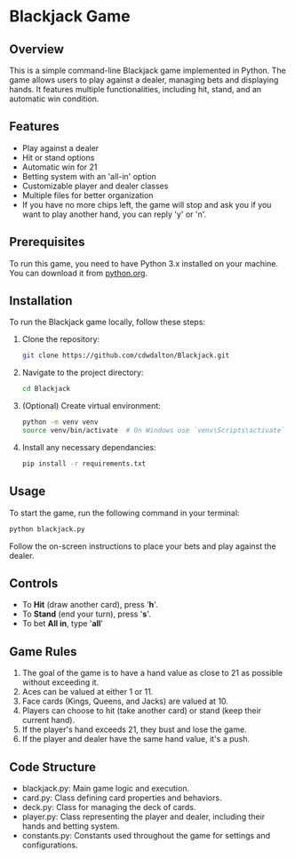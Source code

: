 # Blackjack Game

## Overview

This is a simple command-line Blackjack game implemented in Python. The game allows users to play against a dealer, managing bets and displaying hands. It features multiple functionalities, including hit, stand, and an automatic win condition.

## Features

- Play against a dealer
- Hit or stand options
- Automatic win for 21
- Betting system with an 'all-in' option
- Customizable player and dealer classes
- Multiple files for better organization
- If you have no more chips left, the game will stop and ask you if you want to play another hand, you can reply 'y' or 'n'.

## Prerequisites

To run this game, you need to have Python 3.x installed on your machine. You can download it from [python.org](https://www.python.org/downloads/).

## Installation

To run the Blackjack game locally, follow these steps:

1. Clone the repository:
   ```bash
   git clone https://github.com/cdwdalton/Blackjack.git
2. Navigate to the project directory:
   ```bash
   cd Blackjack
3. (Optional) Create virtual environment:
   ```bash
   python -m venv venv
   source venv/bin/activate  # On Windows use `venv\Scripts\activate`
4. Install any necessary dependancies:
   ```bash
   pip install -r requirements.txt

## Usage

To start the game, run the following command in your terminal:
```bash
python blackjack.py
```
Follow the on-screen instructions to place your bets and play against the dealer.

## Controls

* To **Hit** (draw another card), press '**h**'.
* To **Stand** (end your turn), press '**s**'.
* To bet **All in**, type '**all**'

## Game Rules

1. The goal of the game is to have a hand value as close to 21 as possible without exceeding it.
2. Aces can be valued at either 1 or 11.
3. Face cards (Kings, Queens, and Jacks) are valued at 10.
4. Players can choose to hit (take another card) or stand (keep their current hand).
5. If the player's hand exceeds 21, they bust and lose the game.
6. If the player and dealer have the same hand value, it's a push.

## Code Structure

* blackjack.py: Main game logic and execution.
* card.py: Class defining card properties and behaviors.
* deck.py: Class for managing the deck of cards.
* player.py: Class representing the player and dealer, including their hands and betting system.
* constants.py: Constants used throughout the game for settings and configurations.
